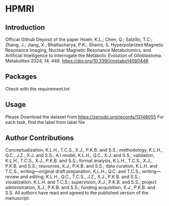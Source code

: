# HPMRI

## Introduction
Official Github Deposit of the paper 
Hsieh, K.L.; Chen, Q.; Salzillo, T.C.; Zhang, J.; Jiang, X.; Bhattacharya, P.K.; Shams, S. Hyperpolarized Magnetic Resonance Imaging, Nuclear Magnetic Resonance Metabolomics, and Artificial Intelligence to Interrogate the Metabolic Evolution of Glioblastoma. Metabolites 2024, 14, 448. https://doi.org/10.3390/metabo14080448
 
## Packages
Check with the requirement.txt
## Usage
Please Download the dataset from https://zenodo.org/records/13148055
For each task, find the label from label file 

## Author Contributions
Conceptualization, K.L.H., T.C.S., X.J., P.K.B. and S.S.; methodology, K.L.H., Q.C., J.Z., X.J. and S.S.; A.I model, K.L.H., Q.C., X.J. and S.S.; validation, K.L.H., T.C.S., X.J., P.K.B. and S.S.; formal analysis, K.L.H., T.C.S., X.J., P.K.B. and S.S.; resources, X.J., P.K.B. and S.S.; data curation, K.L.H. and T.C.S.; writing—original draft preparation, K.L.H., Q.C. and T.C.S.; writing—review and editing, K.L.H., Q.C., T.C.S., J.Z., X.J., P.K.B. and S.S.; visualization. K.L.H. and T.C.S.; supervision, X.J., P.K.B. and S.S.; project administration, X.J., P.K.B. and S.S.; funding acquisition, X.J., P.K.B. and S.S. All authors have read and agreed to the published version of the manuscript.
